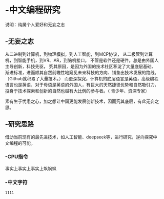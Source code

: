 # -中文编程研究

说明：纯属个人爱好和无妄之志



## -无妄之志

从二进制到计算机，到物理模拟，到人工智能，到MCP协议，
从二极管到计算机，到智能手机，到VR、AR，到脑机接口，
不管是软件还是硬件，总是由外国人主导创新，科技先驱，
究其原因，是因为外国的技术社区积淀了大量底层基础、渐进标准，进而顺其自然前瞻性地窥见未来科技的方向、铺垫出技术发展的路线。（Github就积累了大量技术。）
而更深探究，计算机的底层语言是英语，高级编程语言也是英语，对于母语是英语的外国人，有巨大的天然捷径优势和自然吸引力，投身于技术探索和创新的自然也越有大比例的参与者。（ 青少年、资深专家）

素有生于忧患之心，加之想让中国更能发展创新技术，因而究其底层，有此无妄之思。





## -研究思路

借助当前现有的最先进技术，如人工智能、deepseek等，进行研究，逆向探究中文编程的可能。


### -CPU指令


事实上事实上事实上飒飒飒

### -中文字符
   
```html
1111
```


